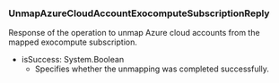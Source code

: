 ### UnmapAzureCloudAccountExocomputeSubscriptionReply
Response of the operation to unmap Azure cloud accounts from the mapped exocompute subscription.

- isSuccess: System.Boolean
  - Specifies whether the unmapping was completed successfully.
